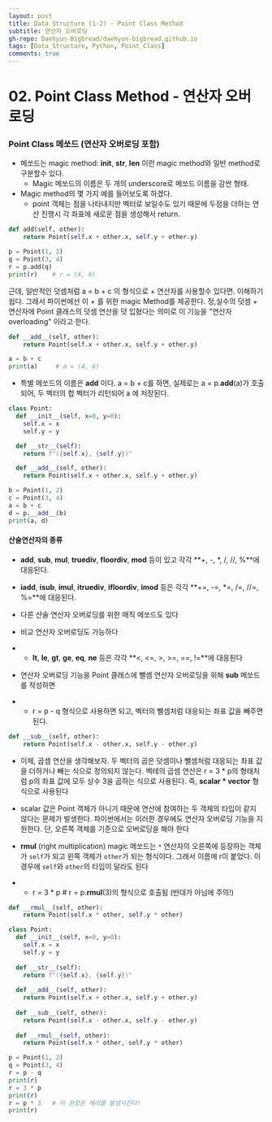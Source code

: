 ```yaml
---
layout: post
title: Data Structure (1-2) - Point Class Method
subtitle: 연산자 오버로딩
gh-repo: Daehyun-Bigbread/daehyun-bigbread.github.io
tags: [Data_Structure, Python, Point_Class]
comments: true
---
```


# 02. Point Class Method - 연산자 오버로딩

### Point Class 메쏘드 (연산자 오버로딩 포함)

- 메쏘드는 magic method:  __init__, __str__, __len__ 이런 magic method와 일반 method로 구분할수 있다.
  - Magic 메쏘드의 이름은 두 개의 underscore로 메쏘드 이름을 감싼 형태.
- Magic method의 몇 가지 예를 들어보도록 하겠다.
  - point 객체는 점을 나타내지만 벡터로 보일수도 있기 때문에 두점을 더하는 연산 진행시 각 좌표에 새로운 점을 생성해서 return.

```python
def add(self, other):
    return Point(self.x + other.x, self.y + other.y)
```

```python
p = Point(1, 2)
q = Point(3, 4)
r = p.add(q)
print(r)    # r = (4, 6)
```

근데, 일반적인 덧셈처럼 a = b + c 의 형식으로 + 연산자를 사용할수 있다면. 이해하기 쉽다. 그래서 파이썬에선 이 + 를 위한 magic Method를 제공한다. 정,실수의 덧셈 + 연산자에 Point 클래스의 덧셈 연산을 덧 입혔다는 의미로 이 기능을 "연산자 overloading" 이라고 한다.

```python
def __add__(self, other):
    return Point(self.x + other.x, self.y + other.y)
```

```python
a = b + c
print(a)     # a = (4, 6)
```

- 특별 메쏘드의 이름은 __add__ 이다. a = b + c를 하면, 실제로는 a = p.__add__(a)가 호출되어, 두 벡터의 합 벡터가 리턴되어 a 에 저장된다.

```python
class Point:
  def __init__(self, x=0, y=0):
    self.x = x
    self.y = y

  def __str__(self):
    return f"({self.x}, {self.y})"

  def __add__(self, other):
    return Point(self.x + other.x, self.y + other.y)

b = Point(1, 2)
c = Point(3, 4)
a = b + c
d = p.__add__(b)
print(a, d)
```



#### 산술연산자의 종류

- __add__, __sub__, __mul__, __truediv__, __floordiv__, __mod__ 등이 있고 각각 **+, -, \*, /, //, %**에 대응된다. 

- __iadd__, __isub__, __imul__, __itruediv__, __ifloordiv__, __imod__ 등은 각각 **+=, -=, \*=, /=, //=, %=**에 대응된다.

- 다른 산술 연산자 오버로딩를 위한 매직 메쏘드도 있다

- 비교 연산자 오버로딩도 가능하다

- - __lt__, __le__, __gt__, __ge__, __eq__, __ne__ 등은 각각 **<, <=, >, >=, ==, !=**에 대응된다

- 연산자 오버로딩 기능을 Point 클래스에 뺄셈 연산자 오버로딩을 위해 __sub__ 메쏘드를 작성하면

- - r = p - q 형식으로 사용하면 되고, 벡터의 뺄셈처럼 대응되는 좌표 값을 빼주면 된다.

```python
def __sub__(self, other):
    return Point(self.x - other.x, self.y - other.y)
```

- 이제, 곱셈 연산을 생각해보자. 두 벡터의 곱은 덧셈이나 뺄셈처럼 대응되는 좌표 값을 더하거나 빼는 식으로 정의되지 않는다. 벡테의 곱셈 연산은 r = 3 * p의 형태처럼 p의 좌표 값에 모두 상수 3을 곱하는 식으로 사용된다. 즉, **scalar \* vector** 형식으로 사용된다

- scalar 값은 Point 객체가 아니기 때문에 연산에 참여하는 두 객체의 타입이 같지 않다는 문제가 발생한다. 파이썬에서는 이러한 경우에도 연산자 오버로딩 기능을 지원한다. 단, 오른쪽 객체를 기준으로 오버로딩을 해야 한다

- __rmul__ (right multiplication) magic 메쏘드는 `*` 연산자의 오른쪽에 등장하는 객체가 `self`가 되고 왼쪽 객체가 `other`가 되는 형식이다. 그래서 이름에 r이 붙었다. 이 경우에 `self`와 `other`의 타입이 달라도 된다

- - r = 3 * p   # r = p.__rmul__(3)의 형식으로 호출됨 (반대가 아님에 주의!)

```python
def __rmul__(self, other):
    return Point(self.x * other, self.y * other)
```

```python
class Point:
  def __init__(self, x=0, y=0):
    self.x = x
    self.y = y
  
  def __str__(self):
    return f"({self.x}, {self.y})"
  
  def __add__(self, other):
    return Point(self.x + other.x, self.y + other.y)
  
  def __sub__(self, other):
    return Point(self.x - other.x, self.y - other.y)
  
  def __rmul__(self, other):
    return Point(self.x * other, self.y * other)

p = Point(1, 2)
q = Point(3, 4)
r = p - q
print(r)
r = 3 * p
print(r)
r = p * 3   # 이 문장은 에러를 발생시킨다!
print(r)
```

